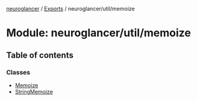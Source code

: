 [neuroglancer](../README.md) / [Exports](../modules.md) / neuroglancer/util/memoize

# Module: neuroglancer/util/memoize

## Table of contents

### Classes

- [Memoize](../classes/neuroglancer_util_memoize.Memoize.md)
- [StringMemoize](../classes/neuroglancer_util_memoize.StringMemoize.md)
